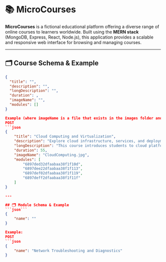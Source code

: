# 📚 MicroCourses

**MicroCourses** is a fictional educational platform offering a diverse range of online courses to learners worldwide. Built using the **MERN stack** (MongoDB, Express, React, Node.js), this application provides a scalable and responsive web interface for browsing and managing courses.

---

## 🗂️ Course Schema & Example

```json
{
  "title": "",
  "description": "",
  "longDescription": "",
  "duration": ,
  "imageName": "",
  "modules": []
}

Example (where imageName is a file that exists in the images folder and modules is a list of Ids which exist in the Modules collection):
POST
```json
{
    "title": "Cloud Computing and Virtualization",
    "description": "Explore cloud infrastructure, services, and deployment models.",
    "longDescription": "This course introduces students to cloud platforms such as AWS and Azure, covering virtualization, containerization, and cloud architecture. Students will gain hands-on experience with cloud services and deployment strategies.",
    "duration": 55,
    "imageName": "CloudComputing.jpg",
    "modules": [
        "6897ded32dfaabaa38f1f10d",
        "6897dee22dfaabaa38f1f113",
        "6897def02dfaabaa38f1f119",
        "6897deff2dfaabaa38f1f11f"
    ]
}

---

## 🗂️ Module Schema & Example
```json```
{
    "name": ""
}

Example:
POST
```json
{
    "name": "Network Troubleshooting and Diagnostics"
}